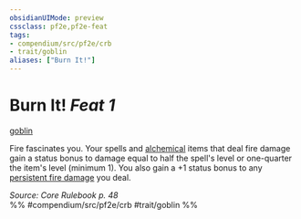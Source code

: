 ```yaml
---
obsidianUIMode: preview
cssclass: pf2e,pf2e-feat
tags:
- compendium/src/pf2e/crb
- trait/goblin
aliases: ["Burn It!"]
---
```

# Burn It!  *Feat 1*  
[goblin](rules/traits/goblin.md)  


Fire fascinates you. Your spells and [alchemical](rules/traits/alchemical.md) items that deal fire damage gain a status bonus to damage equal to half the spell's level or one-quarter the item's level (minimum 1). You also gain a +1 status bonus to any [persistent fire damage](rules/conditions.md#Persistent%20Damage) you deal.

*Source: Core Rulebook p. 48*  
%% #compendium/src/pf2e/crb #trait/goblin %%